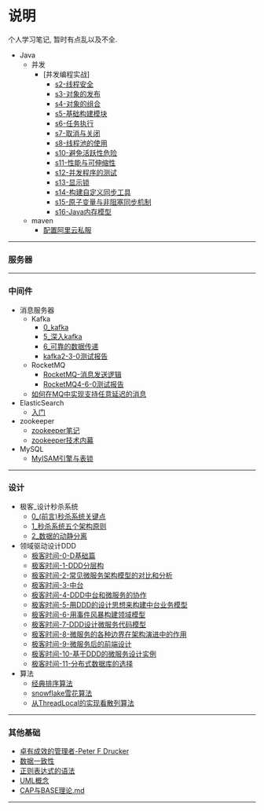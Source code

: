 # 说明

个人学习笔记, 暂时有点乱以及不全.

- Java
  - 并发
    -  [并发编程实战]
       -  [s2-线程安全](article/编程/JAVA/并发/并发编程实战笔记/并发编程实战-s2-线程安全.md) 
       -  [s3-对象的发布](article/编程/JAVA/并发/并发编程实战笔记/并发编程实战-s3-对象的发布.md) 
       -  [s4-对象的组合](article/编程/JAVA/并发/并发编程实战笔记/并发编程实战-s4-对象的组合.md) 
       -  [s5-基础构建模块](article/编程/JAVA/并发/并发编程实战笔记/并发编程实战-s5-基础构建模块.md) 
       -  [s6-任务执行](article/编程/JAVA/并发/并发编程实战笔记/并发编程实战-s6-任务执行.md) 
       -  [s7-取消与关闭](article/编程/JAVA/并发/并发编程实战笔记/并发编程实战-s7-取消与关闭.md) 
       -  [s8-线程池的使用](article/编程/JAVA/并发/并发编程实战笔记/并发编程实战-s8-线程池的使用.md) 
       -  [s10-避免活跃性危险](article/编程/JAVA/并发/并发编程实战笔记/并发编程实战-s10-避免活跃性危险.md) 
       -  [s11-性能与可伸缩性](article/编程/JAVA/并发/并发编程实战笔记/并发编程实战-s11-性能与可伸缩性.md) 
       -  [s12-并发程序的测试](article/编程/JAVA/并发/并发编程实战笔记/并发编程实战-s12-并发程序的测试.md) 
       -  [s13-显示锁](article/编程/JAVA/并发/并发编程实战笔记/并发编程实战-s13-显示锁.md) 
       -  [s14-构建自定义同步工具](article/编程/JAVA/并发/并发编程实战笔记/并发编程实战-s14-构建自定义同步工具.md) 
       -  [s15-原子变量与非阻塞同步机制](article/编程/JAVA/并发/并发编程实战笔记/并发编程实战-s15-原子变量与非阻塞同步机制.md) 
       -  [s16-Java内存模型](article/编程/JAVA/并发/并发编程实战-s16-Java内存模型.md) 
  - maven
    -  [配置阿里云私服](article/编程/maven/配置阿里云私服.md) 

---

### 服务器

---

### 中间件

- 消息服务器
  - Kafka
    - [0_kafka](article/中间件/消息服务器/Kafka.md)
    - [5_深入kafka](article/中间件/消息服务器/5深入kafka.md)
    - [6_可靠的数据传递](article/中间件/消息服务器/6可靠的数据传递.md)
    - [kafka2-3-0测试报告](article/中间件/消息服务器/kafka2-3-0测试报告.md) 
  - RocketMQ
    - [RocketMQ-消息发送逻辑](article/中间件/消息服务器/RocketMQ-消息发送逻辑.md)
    - [RocketMQ4-6-0测试报告](article/中间件/消息服务器/RocketMQ4-6-0测试报告.md) 
  - [如何在MQ中实现支持任意延迟的消息](article/中间件/消息服务器/如何在MQ中实现支持任意延迟的消息.md)
- ElasticSearch
  - [入门](article/中间件/ElasticSearch/入门.md)
- zookeeper
  - [zookeeper笔记](article/中间件/zookeeper/zookeeper笔记.md)
  - [zookeeper技术内幕](article/中间件/zookeeper/zookeeper技术内幕.md)
- MySQL
  - [MyISAM引擎与表锁](article/中间件/mysql/MyISAM引擎与表锁.md)

---

### 设计

- 极客_设计秒杀系统
  - [0_(前言)秒杀系统关键点](article/设计/极客-设计秒杀系统/0前言-秒杀系统关键点.md)
  - [1_秒杀系统五个架构原则](/article/设计/极客-设计秒杀系统/1秒杀系统五个架构原则.md)
  - [2_数据的动静分离](article/设计/极客-设计秒杀系统/2数据的动静分离.md)
- 领域驱动设计DDD
  -  [极客时间-0-D基础篇](article/设计/DDD/极客时间-0-D基础篇.md) 
  -  [极客时间-1-DDD分层构](article/设计/DDD/极客时间-1-DDD分层构.md) 
  -  [极客时间-2-常见微服务架构模型的对比和分析](article/设计/DDD/极客时间-2-常见微服务架构模型的对比和分析.md) 
  -  [极客时间-3-中台](article/设计/DDD/极客时间-3-中台.md) 
  -  [极客时间-4-DDD中台和微服务的协作](article/设计/DDD/极客时间-4-DDD中台和微服务的协作.md) 
  -  [极客时间-5-用DDD的设计思想来构建中台业务模型](article/设计/DDD/极客时间-5-用DDD的设计思想来构建中台业务模型.md) 
  -  [极客时间-6-用事件风暴构建领域模型](article/设计/DDD/极客时间-6-用事件风暴构建领域模型.md) 
  -  [极客时间-7-DDD设计微服务代码模型](article/设计/DDD/极客时间-7-DDD设计微服务代码模型.md) 
  -  [极客时间-8-微服务的各种边界在架构演进中的作用](article/设计/DDD/极客时间-8-微服务的各种边界在架构演进中的作用.md) 
  -  [极客时间-9-微服务后的前端设计](article/设计/DDD/极客时间-9-微服务后的前端设计.md) 
  -  [极客时间-10-基于DDD的微服务设计实例](article/设计/DDD/极客时间-10-基于DDD的微服务设计实例.md) 
  -  [极客时间-11-分布式数据库的选择](article/设计/DDD/极客时间-11-分布式数据库的选择.md) 
- 算法
  - [经典排序算法](article/设计/算法algarithm/经典排序算法.md) 
  - [snowflake雪花算法](article/设计/算法algarithm/snowflake雪花算法.md)
  - [从ThreadLocal的实现看散列算法](article/设计/算法algarithm/从ThreadLocal的实现看散列算法.md) 

---

### 其他基础

- [卓有成效的管理者-Peter F Drucker](article/其他基础/卓有成效的管理者-Peter.F.Drucker.md)
- [数据一致性](article/其他基础/数据一致性.md)
- [正则表达式的语法](article/其他基础/正则表达式的语法.md)
- [UML概念](article/其他基础/UML概念.md)
- [CAP与BASE理论.md](article/其他基础/CAP与BASE理论.md) 

---

